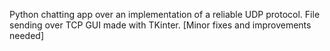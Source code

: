 Python chatting app over an implementation of a reliable UDP protocol.
File sending over TCP
GUI made with TKinter.
[Minor fixes and improvements needed]
